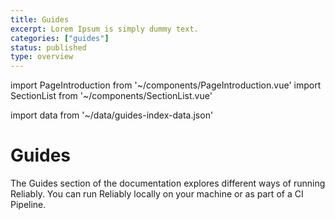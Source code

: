 ```yaml
---
title: Guides
excerpt: Lorem Ipsum is simply dummy text.
categories: ["guides"]
status: published
type: overview
---
```

import PageIntroduction from '~/components/PageIntroduction.vue'
import SectionList from '~/components/SectionList.vue'

import data from '~/data/guides-index-data.json'

# Guides

<PageIntroduction>
  The Guides section of the documentation explores different ways of running Reliably. You can run  <g-link to="/guides/run-as-you-code/">Reliably locally</g-link> on your machine or as part of a <g-link to="/guides/ci-pipeline/">CI Pipeline</g-link>.
</PageIntroduction>

<SectionList
    title="Run As You Code"
    categoryName="run-as-you-code"
    description="Get Reliably suggestions as you write your Kubernetes manifests."
    link="/guides/run-as-you-code"
    :list="data['run-as-you-code'].links"
/>

<SectionList
    title="CI Pipeline"
    categoryName="ci-pipeline"
    description="Run Reliably as part of your CI pipeline"
    link="/guides/ci-pipeline"
    :list="data['ci-pipeline'].links"
/>

<SectionList
    title="Run Continuously"
    categoryName="run-continuously"
    description="Let Reliably continuously check your Kubernetes manifests for potential reliability weaknesses."
    link="/guides/run-continuously"
    :list="data['run-continuously'].links"
/>

<SectionList
    title="Metrics"
    categoryName="metrics"
    description="Import Reliably metrics in your monitoring platform."
    link="/guides/metrics"
    :list="data.metrics.links"
/>